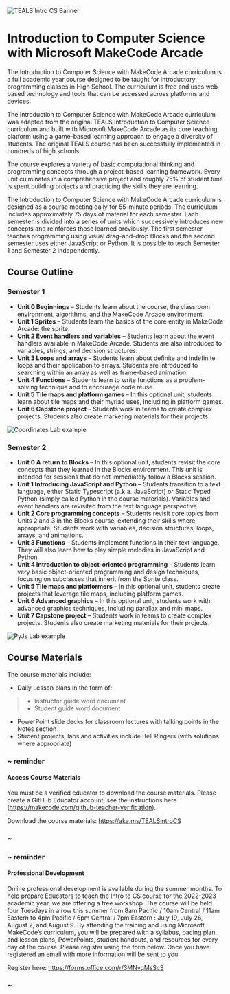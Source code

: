 ![TEALS Intro CS Banner](/static/courses/teals-introcs-banner.png)

# Introduction to Computer Science with Microsoft MakeCode Arcade

The Introduction to Computer Science with MakeCode Arcade curriculum is a full academic year course designed to be taught for introductory programming classes in High School. The curriculum is free and uses web-based technology and tools that can be accessed across platforms and devices.

The Introduction to Computer Science with MakeCode Arcade curriculum was adapted from the original TEALS Introduction to Computer Science curriculum and built with Microsoft MakeCode Arcade as its core teaching platform using a game-based learning approach to engage a diversity of students. The original TEALS course has been successfully implemented in hundreds of high schools.

The course explores a variety of basic computational thinking and programming concepts through a project-based learning framework. Every unit culminates in a comprehensive project and roughly 75% of student time is spent building projects and practicing the skills they are learning.

The Introduction to Computer Science with MakeCode Arcade curriculum is designed as a course meeting daily for 55-minute periods. The curriculum includes approximately 75 days of material for each semester. Each semester is divided into a series of units which successively introduces new concepts and reinforces those learned previously. The first semester teaches programming using visual drag-and-drop Blocks and the second semester uses either JavaScript or Python. It is possible to teach Semester 1 and Semester 2 independently.

## Course Outline

### Semester 1

* **Unit 0 Beginnings** – Students learn about the course, the classroom environment, algorithms, and the MakeCode Arcade environment.
* **Unit 1 Sprites** – Students learn the basics of the core entity in MakeCode Arcade: the sprite.
* **Unit 2 Event handlers and variables** – Students learn about the event handlers available in MakeCode Arcade. Students are also introduced to variables, strings, and decision structures.
* **Unit 3 Loops and arrays** – Students learn about definite and indefinite loops and their application to arrays. Students are introduced to searching within an array as well as frame-based animation.
* **Unit 4 Functions** – Students learn to write functions as a problem-solving technique and to encourage code reuse.
* **Unit 5 Tile maps and platform games** – In this optional unit, students learn about tile maps and their myriad uses, including in platform games.
* **Unit 6 Capstone project** – Students work in teams to create complex projects. Students also create marketing materials for their projects.

![Coordinates Lab example](/static/courses/coordinates-lab.png)

### Semester 2

* **Unit 0 A return to Blocks** – In this optional unit, students revisit the core concepts that they learned in the Blocks environment. This unit is intended for sessions that do not immediately follow a Blocks session.
* **Unit 1 Introducing JavaScript and Python** – Students transition to a text language, either Static Typescript (a.k.a. JavaScript) or Static Typed Python (simply called Python in the course materials). Variables and event handlers are revisited from the text language perspective.
* **Unit 2 Core programming concepts** – Students revisit core topics from Units 2 and 3 in the Blocks course, extending their skills where appropriate. Students work with variables, decision structures, loops, arrays, and animations.
* **Unit 3 Functions** – Students implement functions in their text language. They will also learn how to play simple melodies in JavaScript and Python.
* **Unit 4 Introduction to object-oriented programming** – Students learn very basic object-oriented programming and design techniques, focusing on subclasses that inherit from the Sprite class.
* **Unit 5 Tile maps and platformers** – In this optional unit, students create projects that leverage tile maps, including platform games.
* **Unit 6 Advanced graphics** – In this optional unit, students work with advanced graphics techniques, including parallax and mini maps.
* **Unit 7 Capstone project** – Students work in teams to create complex projects. Students also create marketing materials for their projects.

![PyJs Lab example](/static/courses/pyjs-string-lab.png)

## Course Materials

The course materials include:

* Daily Lesson plans in the form of:
>* Instructor guide word document
>* Student guide word document
* PowerPoint slide decks for classroom lectures with talking points in the Notes section
* Student projects, labs and activities include Bell Ringers (with solutions where appropriate)

### ~ reminder

#### Access Course Materials

You must be a verified educator to download the course materials. Please create a GitHub Educator account, see the instructions here (https://makecode.com/github-teacher-verification).

Download the course materials: https://aka.ms/TEALSintroCS

### ~

### ~ reminder

#### Professional Development

Online professional development is available during the summer months. To help prepare Educators to teach the Intro to CS course for the 2022-2023 academic year, we are offering a free workshop. The course will be held four Tuesdays in a row this summer from 8am Pacific / 10am Central / 11am Eastern to 4pm Pacific / 6pm Central / 7pm Eastern : July 19, July 26, August 2, and August 9. By attending the training and using Microsoft MakeCode’s curriculum, you will be prepared with a syllabus, pacing plan, and lesson plans, PowerPoints, student handouts, and resources for every day of the course. Please register using the form below. Once you have registered an email with more information will be sent to you.

Register here: https://forms.office.com/r/3MNvqMsScS

### ~